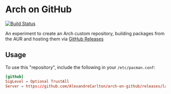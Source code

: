 # Arch on GitHub

[![Build Status](https://travis-ci.com/AlexandreCarlton/arch-on-github.svg?branch=master)](https://travis-ci.com/AlexandreCarlton/arch-on-github)

An experiment to create an Arch custom repository, building packages from the
AUR and hosting them via [GitHub Releases](https://help.github.com/articles/about-releases/)

## Usage

To use this "repository", include the following in your `/etc/pacman.conf`:

```conf
[github]
SigLevel = Optional TrustAll
Server = https://github.com/AlexandreCarlton/arch-on-github/releases/latest
```
